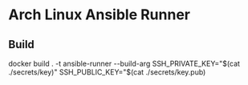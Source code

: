 # Arch Linux Ansible Runner

## Build 

docker build . -t ansible-runner --build-arg SSH_PRIVATE_KEY="$(cat ./secrets/key)" SSH_PUBLIC_KEY="$(cat ./secrets/key.pub)
